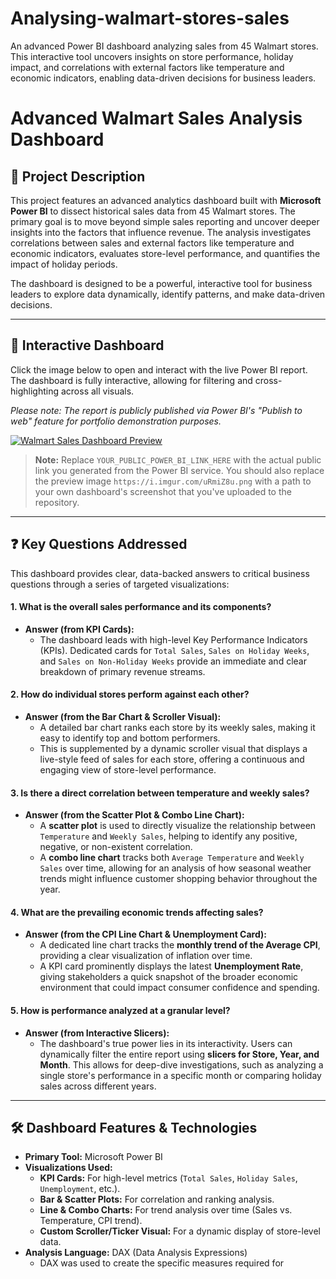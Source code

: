 # Analysing-walmart-stores-sales
An advanced Power BI dashboard analyzing sales from 45 Walmart stores. This interactive tool uncovers insights on store performance, holiday impact, and correlations with external factors like temperature and economic indicators, enabling data-driven decisions for business leaders.
# Advanced Walmart Sales Analysis Dashboard

## 🎯 Project Description

This project features an advanced analytics dashboard built with **Microsoft Power BI** to dissect historical sales data from 45 Walmart stores. The primary goal is to move beyond simple sales reporting and uncover deeper insights into the factors that influence revenue. The analysis investigates correlations between sales and external factors like temperature and economic indicators, evaluates store-level performance, and quantifies the impact of holiday periods.

The dashboard is designed to be a powerful, interactive tool for business leaders to explore data dynamically, identify patterns, and make data-driven decisions.

---

## 🚀 Interactive Dashboard

Click the image below to open and interact with the live Power BI report. The dashboard is fully interactive, allowing for filtering and cross-highlighting across all visuals.

*Please note: The report is publicly published via Power BI's "Publish to web" feature for portfolio demonstration purposes.*

[![Walmart Sales Dashboard Preview](https://i.imgur.com/uRmiZ8u.png)](https://app.powerbi.com/view?r=YOUR_PUBLIC_POWER_BI_LINK_HERE)

> **Note:** Replace `YOUR_PUBLIC_POWER_BI_LINK_HERE` with the actual public link you generated from the Power BI service. You should also replace the preview image `https://i.imgur.com/uRmiZ8u.png` with a path to your own dashboard's screenshot that you've uploaded to the repository.

---

## ❓ Key Questions Addressed

This dashboard provides clear, data-backed answers to critical business questions through a series of targeted visualizations:

#### **1. What is the overall sales performance and its components?**
* **Answer (from KPI Cards):**
    * The dashboard leads with high-level Key Performance Indicators (KPIs). Dedicated cards for `Total Sales`, `Sales on Holiday Weeks`, and `Sales on Non-Holiday Weeks` provide an immediate and clear breakdown of primary revenue streams.

#### **2. How do individual stores perform against each other?**
* **Answer (from the Bar Chart & Scroller Visual):**
    * A detailed bar chart ranks each store by its weekly sales, making it easy to identify top and bottom performers.
    * This is supplemented by a dynamic scroller visual that displays a live-style feed of sales for each store, offering a continuous and engaging view of store-level performance.

#### **3. Is there a direct correlation between temperature and weekly sales?**
* **Answer (from the Scatter Plot & Combo Line Chart):**
    * A **scatter plot** is used to directly visualize the relationship between `Temperature` and `Weekly Sales`, helping to identify any positive, negative, or non-existent correlation.
    * A **combo line chart** tracks both `Average Temperature` and `Weekly Sales` over time, allowing for an analysis of how seasonal weather trends might influence customer shopping behavior throughout the year.

#### **4. What are the prevailing economic trends affecting sales?**
* **Answer (from the CPI Line Chart & Unemployment Card):**
    * A dedicated line chart tracks the **monthly trend of the Average CPI**, providing a clear visualization of inflation over time.
    * A KPI card prominently displays the latest **Unemployment Rate**, giving stakeholders a quick snapshot of the broader economic environment that could impact consumer confidence and spending.

#### **5. How is performance analyzed at a granular level?**
* **Answer (from Interactive Slicers):**
    * The dashboard's true power lies in its interactivity. Users can dynamically filter the entire report using **slicers for Store, Year, and Month**. This allows for deep-dive investigations, such as analyzing a single store's performance in a specific month or comparing holiday sales across different years.

---

## 🛠️ Dashboard Features & Technologies

* **Primary Tool:** Microsoft Power BI
* **Visualizations Used:**
    * **KPI Cards:** For high-level metrics (`Total Sales`, `Holiday Sales`, `Unemployment`, etc.).
    * **Bar & Scatter Plots:** For correlation and ranking analysis.
    * **Line & Combo Charts:** For trend analysis over time (Sales vs. Temperature, CPI trend).
    * **Custom Scroller/Ticker Visual:** For a dynamic display of store-level data.
* **Analysis Language:** DAX (Data Analysis Expressions)
    * DAX was used to create the specific measures required for
